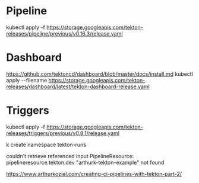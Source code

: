 # Pipeline
kubectl apply -f https://storage.googleapis.com/tekton-releases/pipeline/previous/v0.16.3/release.yaml

# Dashboard
https://github.com/tektoncd/dashboard/blob/master/docs/install.md
kubectl apply --filename https://storage.googleapis.com/tekton-releases/dashboard/latest/tekton-dashboard-release.yaml

# Triggers
kubectl apply -f https://storage.googleapis.com/tekton-releases/triggers/previous/v0.8.1/release.yaml


k create namespace tekton-runs


couldn't retrieve referenced input PipelineResource: pipelineresource.tekton.dev "arthurk-tekton-example" not found


https://www.arthurkoziel.com/creating-ci-pipelines-with-tekton-part-2/
